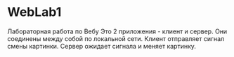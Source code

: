 # WebLab1
Лабораторная работа по Вебу
Это 2 приложения - клиент и сервер.
Они соединены между собой по локальной сети.
Клиент отправляет сигнал смены картинки.
Сервер ожидает сигнала и меняет картинку.
